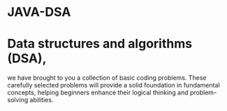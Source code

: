 # JAVA-DSA

# Data structures and algorithms (DSA),
we have brought to you a collection of basic coding problems. These carefully selected problems will provide a solid foundation in fundamental concepts, helping beginners enhance their logical thinking and problem-solving abilities.
